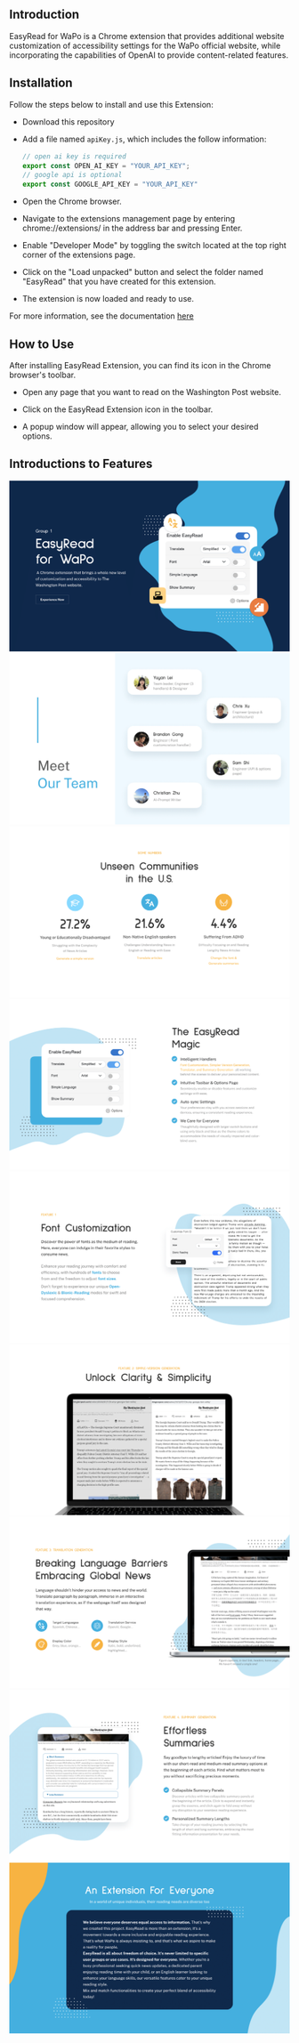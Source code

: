 ## Introduction
EasyRead for WaPo is a Chrome extension that provides additional website customization of accessibility settings for the WaPo official website, while incorporating the capabilities of OpenAI to provide content-related features.

## Installation
Follow the steps below to install and use this Extension:

- Download this repository

- Add a file named `apiKey.js`, which includes the follow information:
    ```javascript
    // open ai key is required
    export const OPEN_AI_KEY = "YOUR_API_KEY";
    // google api is optional
    export const GOOGLE_API_KEY = "YOUR_API_KEY"
    ```

- Open the Chrome browser.

- Navigate to the extensions management page by entering chrome://extensions/ in the address bar and pressing Enter.

- Enable "Developer Mode" by toggling the switch located at the top right corner of the extensions page.

- Click on the "Load unpacked" button and select the folder named "EasyRead" that you have created for this extension.

- The extension is now loaded and ready to use.

For more information, see the documentation [here](https://developer.chrome.com/docs/extensions/mv3/getstarted/development-basics/#load-unpacked)

## How to Use
After installing EasyRead Extension, you can find its icon in the Chrome browser's toolbar.

- Open any page that you want to read on the Washington Post website.

- Click on the EasyRead Extension icon in the toolbar.

- A popup window will appear, allowing you to select your desired options.

## Introductions to Features
![Image1](./images/pics/EadyRead%20Extension-1.png)
![Image2](./images/pics/EadyRead%20Extension-2.png)
![Image3](./images/pics/EadyRead%20Extension-3.png)
![Image4](./images/pics/EadyRead%20Extension-4.png)
![Image5](./images/pics/EadyRead%20Extension-5.png)
![Image6](./images/pics/EadyRead%20Extension-6.png)
![Image7](./images/pics/EadyRead%20Extension-7.png)
![Image8](./images/pics/EadyRead%20Extension-8.png)
![Image9](./images/pics/EadyRead%20Extension-9.png)